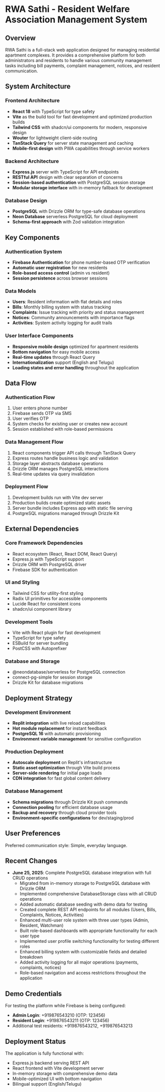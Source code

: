 # RWA Sathi - Resident Welfare Association Management System

## Overview

RWA Sathi is a full-stack web application designed for managing residential apartment complexes. It provides a comprehensive platform for both administrators and residents to handle various community management tasks including bill payments, complaint management, notices, and resident communication.

## System Architecture

### Frontend Architecture
- **React 18** with TypeScript for type safety
- **Vite** as the build tool for fast development and optimized production builds
- **Tailwind CSS** with shadcn/ui components for modern, responsive design
- **Wouter** for lightweight client-side routing
- **TanStack Query** for server state management and caching
- **Mobile-first design** with PWA capabilities through service workers

### Backend Architecture
- **Express.js** server with TypeScript for API endpoints
- **RESTful API** design with clear separation of concerns
- **Session-based authentication** with PostgreSQL session storage
- **Modular storage interface** with in-memory fallback for development

### Database Design
- **PostgreSQL** with Drizzle ORM for type-safe database operations
- **Neon Database** serverless PostgreSQL for cloud deployment
- **Schema-first approach** with Zod validation integration

## Key Components

### Authentication System
- **Firebase Authentication** for phone number-based OTP verification
- **Automatic user registration** for new residents
- **Role-based access control** (admin vs resident)
- **Session persistence** across browser sessions

### Data Models
- **Users**: Resident information with flat details and roles
- **Bills**: Monthly billing system with status tracking
- **Complaints**: Issue tracking with priority and status management
- **Notices**: Community announcements with importance flags
- **Activities**: System activity logging for audit trails

### User Interface Components
- **Responsive mobile design** optimized for apartment residents
- **Bottom navigation** for easy mobile access
- **Real-time updates** through React Query
- **Internationalization** support (English and Telugu)
- **Loading states and error handling** throughout the application

## Data Flow

### Authentication Flow
1. User enters phone number
2. Firebase sends OTP via SMS
3. User verifies OTP
4. System checks for existing user or creates new account
5. Session established with role-based permissions

### Data Management Flow
1. React components trigger API calls through TanStack Query
2. Express routes handle business logic and validation
3. Storage layer abstracts database operations
4. Drizzle ORM manages PostgreSQL interactions
5. Real-time updates via query invalidation

### Deployment Flow
1. Development builds run with Vite dev server
2. Production builds create optimized static assets
3. Server bundle includes Express app with static file serving
4. PostgreSQL migrations managed through Drizzle Kit

## External Dependencies

### Core Framework Dependencies
- React ecosystem (React, React DOM, React Query)
- Express.js with TypeScript support
- Drizzle ORM with PostgreSQL driver
- Firebase SDK for authentication

### UI and Styling
- Tailwind CSS for utility-first styling
- Radix UI primitives for accessible components
- Lucide React for consistent icons
- shadcn/ui component library

### Development Tools
- Vite with React plugin for fast development
- TypeScript for type safety
- ESBuild for server bundling
- PostCSS with Autoprefixer

### Database and Storage
- @neondatabase/serverless for PostgreSQL connection
- connect-pg-simple for session storage
- Drizzle Kit for database migrations

## Deployment Strategy

### Development Environment
- **Replit integration** with live reload capabilities
- **Hot module replacement** for instant feedback
- **PostgreSQL 16** with automatic provisioning
- **Environment variable management** for sensitive configuration

### Production Deployment
- **Autoscale deployment** on Replit's infrastructure
- **Static asset optimization** through Vite build process
- **Server-side rendering** for initial page loads
- **CDN integration** for fast global content delivery

### Database Management
- **Schema migrations** through Drizzle Kit push commands
- **Connection pooling** for efficient database usage
- **Backup and recovery** through cloud provider tools
- **Environment-specific configurations** for dev/staging/prod

## User Preferences

Preferred communication style: Simple, everyday language.

## Recent Changes

- **June 25, 2025**: Complete PostgreSQL database integration with full CRUD operations
  - Migrated from in-memory storage to PostgreSQL database with Drizzle ORM
  - Implemented comprehensive DatabaseStorage class with all CRUD operations
  - Added automatic database seeding with demo data for testing
  - Created complete REST API endpoints for all modules (Users, Bills, Complaints, Notices, Activities)
  - Enhanced multi-user role system with three user types (Admin, Resident, Watchman)
  - Built role-based dashboards with appropriate functionality for each user type
  - Implemented user profile switching functionality for testing different roles
  - Enhanced billing system with customizable fields and detailed breakdown
  - Added activity logging for all major operations (payments, complaints, notices)
  - Role-based navigation and access restrictions throughout the application

## Demo Credentials

For testing the platform while Firebase is being configured:
- **Admin Login**: +919876543210 (OTP: 123456)
- **Resident Login**: +919876543211 (OTP: 123456)
- Additional test residents: +919876543212, +919876543213

## Deployment Status

The application is fully functional with:
- Express.js backend serving REST API
- React frontend with Vite development server
- In-memory storage with comprehensive demo data
- Mobile-optimized UI with bottom navigation
- Bilingual support (English/Telugu)